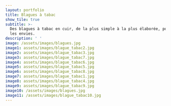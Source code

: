 ```yaml
---
layout: portfolio
title: Blagues à tabac
show_tile: true
subtitle: >-
  Des blagues à tabac en cuir, de la plus simple à la plus élaborée, pour toutes
  les envies.
description: ' '
image: /assets/images/blagues.jpg
image1: assets/images/blague_tabac2.jpg
image2: assets/images/blague_tabac3.jpg
image3: assets/images/blague_tabac7.jpg
image4: assets/images/blague_tabac6.jpg
image5: assets/images/blague_tabac5.jpg
image6: assets/images/blague_tabac8.jpg
image7: assets/images/blague_tabac1.jpg
image8: assets/images/blague_tabac4.jpg
image9: assets/images/blague_tabac9.jpg
image10: /assets/images/blagues.jpg
image11: /assets/images/blague_tabac10.jpg
---
```


